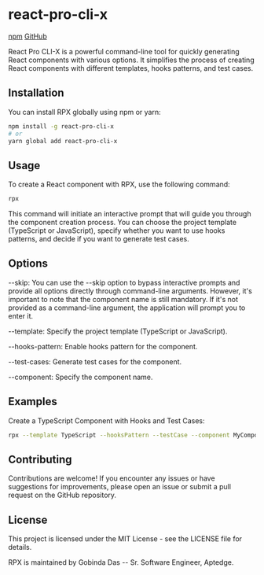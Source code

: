 # react-pro-cli-x 

[npm](https://www.npmjs.com/package/react-pro-cli-x)
[GitHub](https://github.com/gobinda168/react-pro-cli)

React Pro CLI-X is a powerful command-line tool for quickly generating React components with various options. It simplifies the process of creating React components with different templates, hooks patterns, and test cases.

## Installation

You can install RPX globally using npm or yarn:

```bash
npm install -g react-pro-cli-x
# or
yarn global add react-pro-cli-x
```

## Usage

To create a React component with RPX, use the following command:

```bash
rpx
```


This command will initiate an interactive prompt that will guide you through the component creation process. You can choose the project template (TypeScript or JavaScript), specify whether you want to use hooks patterns, and decide if you want to generate test cases.

## Options
--skip: You can use the --skip option to bypass interactive prompts and provide all options directly through command-line arguments. However, it's important to note that the component name is still mandatory. If it's not provided as a command-line argument, the application will prompt you to enter it.

--template: Specify the project template (TypeScript or JavaScript).

--hooks-pattern: Enable hooks pattern for the component.

--test-cases: Generate test cases for the component.

--component: Specify the component name.

## Examples
Create a TypeScript Component with Hooks and Test Cases:

```bash
rpx --template TypeScript --hooksPattern --testCase --component MyComponent
```

## Contributing
Contributions are welcome! If you encounter any issues or have suggestions for improvements, please open an issue or submit a pull request on the GitHub repository.

## License
This project is licensed under the MIT License - see the LICENSE file for details.

RPX is maintained by Gobinda Das -- Sr. Software Engineer, Aptedge.


